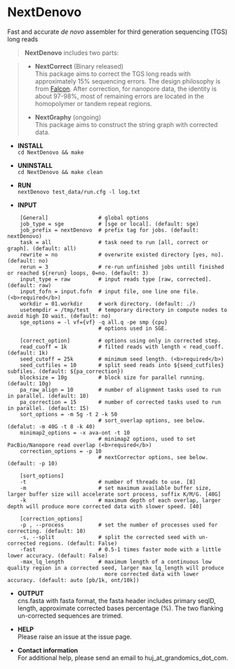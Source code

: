 # NextDenovo
Fast and accurate *de novo* assembler for third generation sequencing (TGS) long reads

> **NextDenovo** includes two parts:

> * **NextCorrect**  (Binary released)  
>   This package aims to correct the TGS long reads with approximately 15% sequencing errors. The design philosophy is from [Falcon](https://github.com/PacificBiosciences/FALCON). After correction, for nanopore data, the identity is about 97-98%, most of remaining errors are located in the homopolymer or tandem repeat regions.
>
> * **NextGraphy**   (ongoing)    
>      This package aims to construct the string graph with corrected data. 

* **INSTALL**  
`cd NextDenovo && make`

* **UNINSTALL**  
`cd NextDenovo && make clean`

* **RUN**  
`nextDenovo test_data/run.cfg -l log.txt`

* **INPUT** 

```
	[General]                # global options
	job_type = sge           # [sge or local]. (default: sge)
	job_prefix = nextDenovo  # prefix tag for jobs. (default: nextDenovo)
	task = all               # task need to run [all, correct or graph]. (default: all)
	rewrite = no             # overwrite existed directory [yes, no]. (default: no)
	rerun = 3                # re-run unfinished jobs untill finished or reached ${rerun} loops, 0=no. (default: 3)
	input_type = raw         # input reads type [raw, corrected]. (default: raw)
	input_fofn = input.fofn  # input file, one line one file. (<b>required</b>)
	workdir = 01.workdir     # work directory. (default: ./)
	usetempdir = /tmp/test   # temporary directory in compute nodes to avoid high IO wait. (default: no)
	sge_options = -l vf={vf} -q all.q -pe smp {cpu}
	                         # options used in SGE.

	[correct_option]         # options using only in corrected step.
	read_cuoff = 1k          # filted reads with length < read_cuoff. (default: 1k)
	seed_cutoff = 25k        # minimum seed length. (<b>required</b>)
	seed_cutfiles = 10       # split seed reads into ${seed_cutfiles} subfiles. (default: ${pa_correction})
	blocksize = 10g          # block size for parallel running. (default: 10g)
	pa_raw_align = 10        # number of alignment tasks used to run in parallel. (default: 10)
	pa_correction = 15       # number of corrected tasks used to run in parallel. (default: 15)
	sort_options = -m 5g -t 2 -k 50   
	                         # sort_overlap options, see below. (defalut: -m 40G -t 8 -k 40)
	minimap2_options = -x ava-ont -t 10   
	                         # minimap2 options, used to set PacBio/Nanopore read overlap (<b>required</b>)
	correction_options = -p 10            
	                         # nextCorrector options, see below. (default: -p 10)
```


```
	[sort_options]
	-t                       # number of threads to use. [8]
	-m                       # set maximum available buffer size, larger buffer size will accelerate sort process, suffix K/M/G. [40G]
	-k                       # maximum depth of each overlap, larger depth will produce more corrected data with slower speed. [40]

	[correction_options]
	-p , --process           # set the number of processes used for correcting. (default: 10)
	-s, --split              # split the corrected seed with un-corrected regions. (default: False)
	-fast                    # 0.5-1 times faster mode with a little lower accuracy. (default: False)
	-max_lq_length           # maximum length of a continuous low quality region in a corrected seed, larger max_lq_length will produce
	                           more corrected data with lower accuracy. (default: auto [pb/1k, ont/10k])
```

* **OUTPUT**    
cns.fasta with fasta format, the fasta header includes primary seqID, length, approximate corrected bases percentage (%). The two flanking un-corrected sequences are trimed.

* **HELP**   
Please raise an issue at the issue page.

* **Contact information**    
For additional help, please send an email to huj_at_grandomics_dot_com.